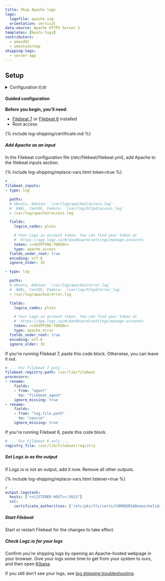 ```yaml
---
title: Ship Apache logs
logo:
  logofile: apache.svg
  orientation: vertical
data-source: Apache HTTPS Server 2
templates: [beats-logs]
contributors:
  - amosd92
  - imnotashrimp
shipping-tags:
  - server-app
---
```


## Setup

<details>

<summary>
Configuration tl;dr
</summary>

| Item | Description |
|---|---|
| Files | [Sample configuration](https://raw.githubusercontent.com/logzio/logz-docs/master/shipping-config-samples/logz-filebeat-config.yml) <br> [Logz.io public certificate](https://raw.githubusercontent.com/logzio/public-certificates/master/TrustExternalCARoot_and_USERTrustRSAAAACA.crt) |
| Listener | Port 5015. For help finding your region's listener host, see [Account region]({{site.baseurl}}/user-guide/accounts/account-region.html). |
| Default log locations | Ubuntu, Debian: `/var/log/apache2/access.log` <br> RHEL, CentOS, Fedora: `/var/log/httpd/access_log` |
| Log type _\(for preconfigured parsing\)_ | `apache`, `apache_access`, or `apache-access`|
{:.paramlist}

</details>

#### Guided configuration

**Before you begin, you'll need**:

* [Filebeat 7](https://www.elastic.co/guide/en/beats/filebeat/current/filebeat-installation.html) or
[Filebeat 6](https://www.elastic.co/guide/en/beats/filebeat/6.7/filebeat-installation.html) installed
* Root access

<div class="tasklist">

{% include log-shipping/certificate.md %}

##### Add Apache as an input

In the Filebeat configuration file (/etc/filebeat/filebeat.yml), add Apache to the filebeat.inputs section.

{% include log-shipping/replace-vars.html token=true %}

```yaml
# ...
filebeat.inputs:
- type: log

  paths:
  # Ubuntu, Debian: `/var/log/apache2/access.log`
  #  RHEL, CentOS, Fedora: `/var/log/httpd/access_log`
  - /var/log/apache2/access.log

  fields:
    logzio_codec: plain

    # Your Logz.io account token. You can find your token at
    #  https://app.logz.io/#/dashboard/settings/manage-accounts
    token: <<SHIPPING-TOKEN>>
    type: apache_access
  fields_under_root: true
  encoding: utf-8
  ignore_older: 3h

- type: log

  paths:
  # Ubuntu, Debian: `/var/log/apache2/error.log`
  #  RHEL, CentOS, Fedora: `/var/log/httpd/error_log`
  - /var/log/apache2/error.log

  fields:
    logzio_codec: plain

    # Your Logz.io account token. You can find your token at
    #  https://app.logz.io/#/dashboard/settings/manage-accounts
    token: <<SHIPPING-TOKEN>>
    type: apache_error
  fields_under_root: true
  encoding: utf-8
  ignore_older: 3h
```

If you're running Filebeat 7, paste this code block.
Otherwise, you can leave it out.

```yaml
# ... For Filebeat 7 only ...
filebeat.registry.path: /var/lib/filebeat
processors:
- rename:
    fields:
    - from: "agent"
      to: "filebeat_agent"
    ignore_missing: true
- rename:
    fields:
    - from: "log.file.path"
      to: "source"
    ignore_missing: true
```

If you're running Filebeat 6, paste this code block.

```yaml
# ... For Filebeat 6 only ...
registry_file: /var/lib/filebeat/registry
```

##### Set Logz.io as the output

If Logz.io is not an output, add it now.
Remove all other outputs.

{% include log-shipping/replace-vars.html listener=true %}

```yaml
# ...
output.logstash:
  hosts: ["<<LISTENER-HOST>>:5015"]
  ssl:
    certificate_authorities: ['/etc/pki/tls/certs/COMODORSADomainValidationSecureServerCA.crt']
```

##### Start Filebeat

Start or restart Filebeat for the changes to take effect.

##### Check Logz.io for your logs

Confirm you're shipping logs by opening an Apache-hosted webpage in your browser.
Give your logs some time to get from your system to ours, and then open [Kibana](https://app.logz.io/#/dashboard/kibana).

If you still don't see your logs, see [log shipping troubleshooting]({{site.baseurl}}/user-guide/log-shipping/log-shipping-troubleshooting.html).

</div>
